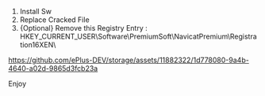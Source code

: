 1) Install Sw
2) Replace Cracked File
3) {Optional} Remove this Registry Entry : HKEY_CURRENT_USER\Software\PremiumSoft\NavicatPremium\Registration16XEN\

https://github.com/ePlus-DEV/storage/assets/11882322/1d778080-9a4b-4640-a02d-9865d3fcb23a

Enjoy
